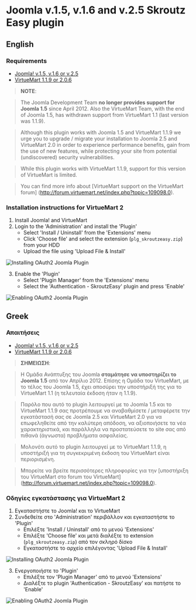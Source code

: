 Joomla v.1.5, v.1.6 and v.2.5 Skroutz Easy plugin
=================================================

## English

### Requirements

 - [Joomla! v.1.5, v.1.6 or v.2.5](http://www.joomla.org)
 - [VirtueMart 1.1.9 or 2.0.6](http://virtuemart.net)

> **NOTE**:

> The Joomla Development Team **no longer provides support for Joomla 1.5** since April 2012.
Also the VirtueMart Team, with the end of Joomla 1.5, has withdrawn support from VirtueMart 1.1 (last version was 1.1.9).

> Although this plugin works with Joomla 1.5 and VirtueMart 1.1.9 we urge you to upgrade / migrate your installation
to Joomla 2.5 and VirtueMart 2.0 in order to experience performance benefits, gain from the use of new features,
while protecting your site from potential (undiscovered) security vulnerabilities.

> While this plugin works with VirtueMart 1.1.9, support for this version of VirtueMart is limited.

> You can find more info about [VirtueMart support on the VirtueMart forum]
(http://forum.virtuemart.net/index.php?topic=109098.0).


### Installation instructions for VirtueMart 2

1. Install Joomla! and VirtueMart
2. Login to the 'Administration' and install the 'Plugin'
    - Select 'Install / Uninstall' from the 'Extensions' menu
    - Click 'Choose file' and select the extension (`plg_skroutzeasy.zip`) from your HDD
    - Upload the file using 'Upload File & Install'

![Installing OAuth2 Joomla Plugin][oauth2-joomla-plugin-install]

3. Enable the 'Plugin'
    - Select 'Plugin Manager' from the 'Extensions' menu
    - Select the 'Authentication - SkroutzEasy' plugin and press 'Enable'

![Enabling OAuth2 Joomla Plugin][oauth2-joomla-plugin-enable]

## Greek

### Απαιτήσεις

 - [Joomla! v.1.5, v.1.6 or v.2.5](http://www.joomla.org)
 - [VirtueMart 1.1.9 or 2.0.6](http://virtuemart.net)

> **ΣΗΜΕΙΩΣΗ**:

> Η Ομάδα Ανάπτυξης του Joomla **σταμάτησε να υποστηρίζει το Joomla 1.5** από τον Απρίλιο 2012.
Επίσης η Ομάδα του VirtueMart, με το τέλος του Joomla 1.5, έχει αποσύρει την υποστήριξή της για το VirtueMart 1.1
(η τελευταία έκδοση ήταν η 1.1.9).

> Παρόλο που αυτό το plugin λειτουργεί με το Joomla 1.5 και το VirtueMart 1.1.9 σας προτρέπουμε να αναβαθμίσετε /
μεταφέρετε την εγκατάστασή σας σε Joomla 2.5 και VirtueMart 2.0 για να επωφεληθείτε από την καλύτερη απόδοση, να
αξιοποιήσετε τα νέα χαρακτηριστικά, και παράλληλα να προστατεύσετε το site σας από πιθανά (άγνωστα) προβλήματα ασφαλείας.

> Μολονότι αυτό το plugin λειτουργεί με το VirtueMart 1.1.9, η υποστήριξή για τη συγκεκριμένη έκδοση του VirtueMart είναι περιορισμένη.

> Μπορείτε να βρείτε περισσότερες πληροφορίες για την [υποστήριξη του VirtueMart στo forum του VirtueMart]
(http://forum.virtuemart.net/index.php?topic=109098.0).

### Οδηγίες εγκατάστασης για VirtueMart 2

1. Εγκαταστήστε το Joomla! και το VirtueMart
2. Συνδεθείτε στο 'Administration' περιβάλλον και εγκαταστήστε το 'Plugin'
    - Επιλέξτε 'Install / Uninstall' από το μενού 'Extensions'
    - Επιλέξτε 'Choose file' και μετά διαλέξτε το extension (`plg_skroutzeasy.zip`) από τον σκληρό δίσκο
    - Εγκαταστήστε το αρχείο επιλέγοντας 'Upload File & Install'

![Installing OAuth2 Joomla Plugin][oauth2-joomla-plugin-install]

3. Ενεργοποιήστε το 'Plugin'
    - Επιλέξτε τον 'Plugin Manager' από το μενού 'Extensions'
    - Διαλέξτε το plugin 'Authentication - SkroutzEasy' και πατήστε το 'Enable'

![Enabling OAuth2 Joomla Plugin][oauth2-joomla-plugin-enable]

[oauth2-joomla-plugin-install]: /skroutz/oauth2-joomla-plugin/raw/master/doc/oauth2-joomla-plugin-install.png "Installing OAuth2 Joomla Plugin"
[oauth2-joomla-plugin-enable]: /skroutz/oauth2-joomla-plugin/raw/master/doc/oauth2-joomla-plugin-enable.png "Enabling OAuth2 Joomla Plugin"
